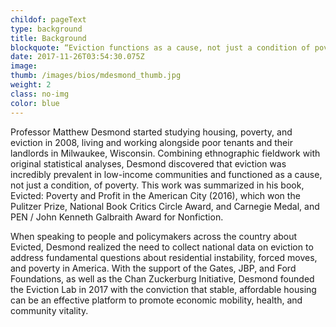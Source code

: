 ```yaml
---
childof: pageText
type: background
title: Background
blockquote: “Eviction functions as a cause, not just a condition of poverty." —Matthew Desmond
date: 2017-11-26T03:54:30.075Z
image: 
thumb: /images/bios/mdesmond_thumb.jpg
weight: 2
class: no-img
color: blue
---
```

Professor Matthew Desmond started studying housing, poverty, and eviction in 2008, living and working alongside poor tenants and their landlords in Milwaukee, Wisconsin. Combining ethnographic fieldwork with original statistical analyses, Desmond discovered that eviction was incredibly prevalent in low-income communities and functioned as a cause, not just a condition, of poverty. This work was summarized in his book, Evicted: Poverty and Profit in the American City (2016), which won the Pulitzer Prize, National Book Critics Circle Award, and Carnegie Medal, and PEN / John Kenneth Galbraith Award for Nonfiction. 

When speaking to people and policymakers across the country about Evicted, Desmond realized the need to collect national data on eviction to address fundamental questions about residential instability, forced moves, and poverty in America. With the support of the Gates, JBP, and Ford Foundations, as well as the Chan Zuckerburg Initiative, Desmond founded the Eviction Lab in 2017 with the conviction that stable, affordable housing can be an effective platform to promote economic mobility, health, and community vitality. 


